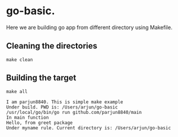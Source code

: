 # go-basic. 

Here we are building go app from different directory using Makefile.

## Cleaning the directories
```
make clean

```
## Building the target
```
make all

I am parjun8840. This is simple make example
Under build. PWD is: /Users/arjun/go-basic
/usr/local/go/bin/go run github.com/parjun8840/main
In main function
Hello, from greet package
Under myname rule. Current directory is: /Users/arjun/go-basic
```
